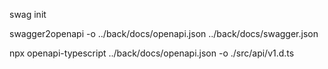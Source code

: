 swag init

swagger2openapi -o ../back/docs/openapi.json ../back/docs/swagger.json 

npx openapi-typescript ../back/docs/openapi.json -o ./src/api/v1.d.ts